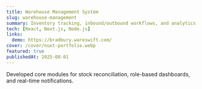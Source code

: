 ```yaml
---
title: Warehouse Management System
slug: warehouse-management
summary: Inventory tracking, inbound/outbound workflows, and analytics for warehouse operations.
tech: [React, Next.js, Node.js]
links:
  demo: https://bradbury.wareswift.com/
cover: /cover/nuxt-portfolio.webp
featured: true
publishedAt: 2025-08-01
---
```


Developed core modules for stock reconciliation, role-based dashboards, and real-time notifications.


